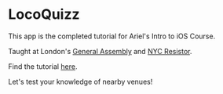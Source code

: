 LocoQuizz
=========

This app is the completed tutorial for Ariel's Intro to iOS Course.

Taught at London's [General Assembly](https://generalassemb.ly/london) and [NYC Resistor](http://www.nycresistor.com/).

Find the tutorial [here](http://arielelkin.github.io/iosworkshop/).

Let's test your knowledge of nearby venues!
